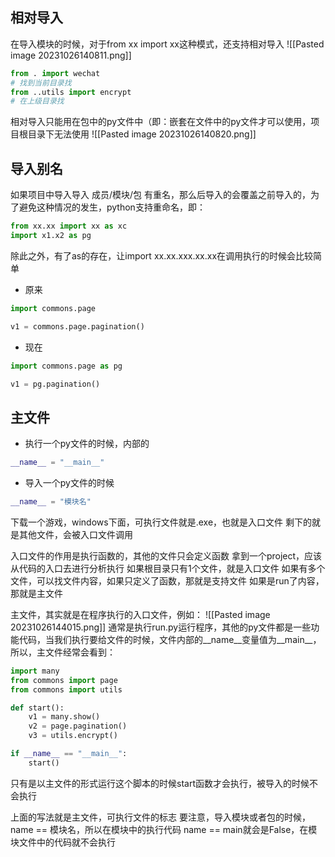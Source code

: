 ## 相对导入
在导入模块的时候，对于from xx import xx这种模式，还支持相对导入
![[Pasted image 20231026140811.png]]
```python
from . import wechat  
# 找到当前目录找  
from ..utils import encrypt  
# 在上级目录找
```

相对导入只能用在包中的py文件中（即：嵌套在文件中的py文件才可以使用，项目根目录下无法使用
![[Pasted image 20231026140820.png]]


## 导入别名

如果项目中导入导入 成员/模块/包 有重名，那么后导入的会覆盖之前导入的，为了避免这种情况的发生，python支持重命名，即：
```python
from xx.xx import xx as xc
import x1.x2 as pg
```

除此之外，有了as的存在，让import xx.xx.xxx.xx.xx在调用执行的时候会比较简单
- 原来
```python
import commons.page

v1 = commons.page.pagination()
```

- 现在
```python
import commons.page as pg

v1 = pg.pagination()
```

## 主文件

- 执行一个py文件的时候，内部的
```python
__name__ = "__main__"
```
- 导入一个py文件的时候
```python
__name__ = "模块名"
```

下载一个游戏，windows下面，可执行文件就是.exe，也就是入口文件
剩下的就是其他文件，会被入口文件调用

入口文件的作用是执行函数的，其他的文件只会定义函数
拿到一个project，应该从代码的入口去进行分析执行
如果根目录只有1个文件，就是入口文件
如果有多个文件，可以找文件内容，如果只定义了函数，那就是支持文件
如果是run了内容，那就是主文件

主文件，其实就是在程序执行的入口文件，例如：
![[Pasted image 20231026144015.png]]
通常是执行run.py运行程序，其他的py文件都是一些功能代码，当我们执行要给文件的时候，文件内部的__name__变量值为__main__，所以，主文件经常会看到：
```python
import many
from commons import page
from commons import utils

def start():
	v1 = many.show()
	v2 = page.pagination()
	v3 = utils.encrypt()

if __name__ == "__main__":
	start()
```

只有是以主文件的形式运行这个脚本的时候start函数才会执行，被导入的时候不会执行

上面的写法就是主文件，可执行文件的标志
要注意，导入模块或者包的时候，name == 模块名，所以在模块中的执行代码 name == main就会是False，在模块文件中的代码就不会执行


